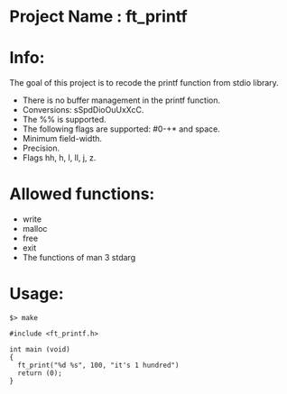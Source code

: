 # Project Name : ft_printf

# Info:
The goal of this project is to recode the printf function from stdio library.
* There is no buffer management in the printf function.
* Conversions: sSpdDioOuUxXcC.
* The %% is supported.
* The following flags are supported: #0-+* and space.
* Minimum field-width.
* Precision.
* Flags hh, h, l, ll, j, z.

# Allowed functions:
* write
* malloc
* free
* exit
* The functions of man 3 stdarg

# Usage:
```
$> make
```
```
#include <ft_printf.h>

int main (void)
{
  ft_print("%d %s", 100, "it's 1 hundred")
  return (0);
}
```
